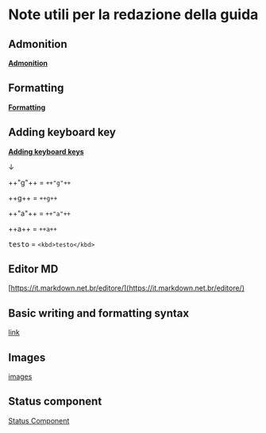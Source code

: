 # Note utili per la redazione della guida

## Admonition

[**Admonition**](https://squidfunk.github.io/mkdocs-material/reference/admonitions/)

## Formatting

[**Formatting**](https://squidfunk.github.io/mkdocs-material/reference/formatting/)

## Adding keyboard key

[**Adding keyboard keys**](https://squidfunk.github.io/mkdocs-material/reference/formatting/?h=key#adding-keyboard-keys)

↓

++"g"++  = `++"g"++`

++g++ = `++g++`

++"a"++ =  `++"a"++`

++a++ =  `++a++`

<kbd>testo</kbd> = `<kbd>testo</kbd>`


## Editor MD

[https://it.markdown.net.br/editore/](https://it.markdown.net.br/editore/)


## Basic writing and formatting syntax

[link](https://docs.github.com/en/get-started/writing-on-github/getting-started-with-writing-and-formatting-on-github/basic-writing-and-formatting-syntax)


## Images

[images](https://squidfunk.github.io/mkdocs-material/reference/images/?h=images)


## Status component

[Status Component](https://github.com/squidfunk/mkdocs-material/discussions/6165)


